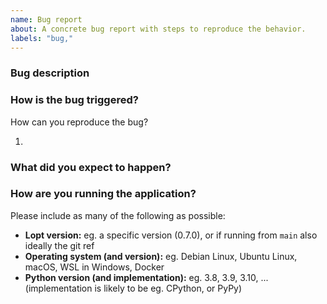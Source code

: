 ```yaml
---
name: Bug report
about: A concrete bug report with steps to reproduce the behavior.
labels: "bug,"
---
```


### Bug description

<!-- If discussed in #Lopt or another platform, paste link below: -->

### How is the bug triggered?

How can you reproduce the bug?

1.

### What did you expect to happen?

### How are you running the application?

Please include as many of the following as possible:

- **Lopt version:**
  eg. a specific version (0.7.0), or if running from `main` also ideally the git ref
- **Operating system (and version):**
  eg. Debian Linux, Ubuntu Linux, macOS, WSL in Windows, Docker
- **Python version (and implementation):**
  eg. 3.8, 3.9, 3.10, ... (implementation is likely to be eg. CPython, or PyPy)
